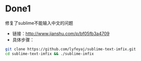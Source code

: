 # Done1
修复了sublime不能输入中文的问题
+ 链接：http://www.jianshu.com/p/bf05fb3a4709
+ 具体步骤：
```bash
git clone https://github.com/lyfeyaj/sublime-text-imfix.git
cd sublime-text-imfix && ./sublime-imfix
```